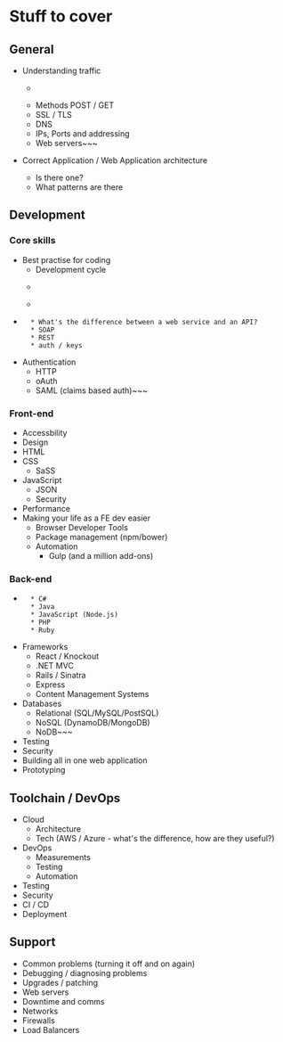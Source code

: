 # Stuff to cover

## General
* Understanding traffic
	* ~~~HTTP(S)
	* Methods POST / GET 
	* SSL / TLS
	* DNS
	* IPs, Ports and addressing
	* Web servers~~~

* Correct Application / Web Application architecture
	* Is there one?
	* What patterns are there

## Development

### Core skills

* Best practise for coding
	* Development cycle
	* ~~~Version control (Git, SVN)~~~
	* ~~~Code styles (tabs vs spaces?!)~~~
* ~~~Creating web service and API's
	* What's the difference between a web service and an API?
	* SOAP
	* REST
	* auth / keys
* Authentication
	* HTTP
	* oAuth
	* SAML (claims based auth)~~~

### Front-end

* Accessbility
* Design
* HTML
* CSS
	* SaSS
* JavaScript
	* JSON
	* Security
* Performance
* Making your life as a FE dev easier
	* Browser Developer Tools
	* Package management (npm/bower)
	* Automation
		* Gulp (and a million add-ons)

### Back-end

* ~~~Languages
	* C#
	* Java
	* JavaScript (Node.js)
	* PHP
	* Ruby
* Frameworks
	* React / Knockout
	* .NET MVC
	* Rails / Sinatra
	* Express
	* Content Management Systems
* Databases
	* Relational (SQL/MySQL/PostSQL)
	* NoSQL (DynamoDB/MongoDB)
	* NoDB~~~
* Testing
* Security
* Building all in one web application
* Prototyping


## Toolchain / DevOps

* Cloud
	* Architecture
	* Tech (AWS / Azure - what's the difference, how are they useful?)
* DevOps
	* Measurements
	* Testing
	* Automation
* Testing
* Security
* CI / CD
* Deployment

## Support

* Common problems (turning it off and on again)
* Debugging / diagnosing problems
* Upgrades / patching
* Web servers
* Downtime and comms
* Networks
* Firewalls
* Load Balancers


